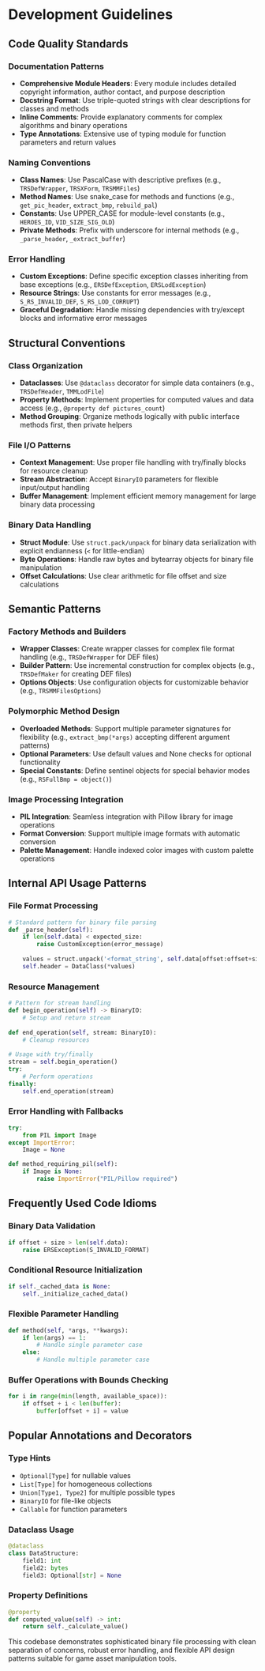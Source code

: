 # Development Guidelines

## Code Quality Standards

### Documentation Patterns
- **Comprehensive Module Headers**: Every module includes detailed copyright information, author contact, and purpose description
- **Docstring Format**: Use triple-quoted strings with clear descriptions for classes and methods
- **Inline Comments**: Provide explanatory comments for complex algorithms and binary operations
- **Type Annotations**: Extensive use of typing module for function parameters and return values

### Naming Conventions
- **Class Names**: Use PascalCase with descriptive prefixes (e.g., `TRSDefWrapper`, `TRSXForm`, `TRSMMFiles`)
- **Method Names**: Use snake_case for methods and functions (e.g., `get_pic_header`, `extract_bmp`, `rebuild_pal`)
- **Constants**: Use UPPER_CASE for module-level constants (e.g., `HEROES_ID`, `VID_SIZE_SIG_OLD`)
- **Private Methods**: Prefix with underscore for internal methods (e.g., `_parse_header`, `_extract_buffer`)

### Error Handling
- **Custom Exceptions**: Define specific exception classes inheriting from base exceptions (e.g., `ERSDefException`, `ERSLodException`)
- **Resource Strings**: Use constants for error messages (e.g., `S_RS_INVALID_DEF`, `S_RS_LOD_CORRUPT`)
- **Graceful Degradation**: Handle missing dependencies with try/except blocks and informative error messages

## Structural Conventions

### Class Organization
- **Dataclasses**: Use `@dataclass` decorator for simple data containers (e.g., `TRSDefHeader`, `TMMLodFile`)
- **Property Methods**: Implement properties for computed values and data access (e.g., `@property def pictures_count`)
- **Method Grouping**: Organize methods logically with public interface methods first, then private helpers

### File I/O Patterns
- **Context Management**: Use proper file handling with try/finally blocks for resource cleanup
- **Stream Abstraction**: Accept `BinaryIO` parameters for flexible input/output handling
- **Buffer Management**: Implement efficient memory management for large binary data processing

### Binary Data Handling
- **Struct Module**: Use `struct.pack/unpack` for binary data serialization with explicit endianness (`<` for little-endian)
- **Byte Operations**: Handle raw bytes and bytearray objects for binary file manipulation
- **Offset Calculations**: Use clear arithmetic for file offset and size calculations

## Semantic Patterns

### Factory Methods and Builders
- **Wrapper Classes**: Create wrapper classes for complex file format handling (e.g., `TRSDefWrapper` for DEF files)
- **Builder Pattern**: Use incremental construction for complex objects (e.g., `TRSDefMaker` for creating DEF files)
- **Options Objects**: Use configuration objects for customizable behavior (e.g., `TRSMMFilesOptions`)

### Polymorphic Method Design
- **Overloaded Methods**: Support multiple parameter signatures for flexibility (e.g., `extract_bmp(*args)` accepting different argument patterns)
- **Optional Parameters**: Use default values and None checks for optional functionality
- **Special Constants**: Define sentinel objects for special behavior modes (e.g., `RSFullBmp = object()`)

### Image Processing Integration
- **PIL Integration**: Seamless integration with Pillow library for image operations
- **Format Conversion**: Support multiple image formats with automatic conversion
- **Palette Management**: Handle indexed color images with custom palette operations

## Internal API Usage Patterns

### File Format Processing
```python
# Standard pattern for binary file parsing
def _parse_header(self):
    if len(self.data) < expected_size:
        raise CustomException(error_message)
    
    values = struct.unpack('<format_string', self.data[offset:offset+size])
    self.header = DataClass(*values)
```

### Resource Management
```python
# Pattern for stream handling
def begin_operation(self) -> BinaryIO:
    # Setup and return stream
    
def end_operation(self, stream: BinaryIO):
    # Cleanup resources
    
# Usage with try/finally
stream = self.begin_operation()
try:
    # Perform operations
finally:
    self.end_operation(stream)
```

### Error Handling with Fallbacks
```python
try:
    from PIL import Image
except ImportError:
    Image = None

def method_requiring_pil(self):
    if Image is None:
        raise ImportError("PIL/Pillow required")
```

## Frequently Used Code Idioms

### Binary Data Validation
```python
if offset + size > len(self.data):
    raise ERSException(S_INVALID_FORMAT)
```

### Conditional Resource Initialization
```python
if self._cached_data is None:
    self._initialize_cached_data()
```

### Flexible Parameter Handling
```python
def method(self, *args, **kwargs):
    if len(args) == 1:
        # Handle single parameter case
    else:
        # Handle multiple parameter case
```

### Buffer Operations with Bounds Checking
```python
for i in range(min(length, available_space)):
    if offset + i < len(buffer):
        buffer[offset + i] = value
```

## Popular Annotations and Decorators

### Type Hints
- `Optional[Type]` for nullable values
- `List[Type]` for homogeneous collections  
- `Union[Type1, Type2]` for multiple possible types
- `BinaryIO` for file-like objects
- `Callable` for function parameters

### Dataclass Usage
```python
@dataclass
class DataStructure:
    field1: int
    field2: bytes
    field3: Optional[str] = None
```

### Property Definitions
```python
@property
def computed_value(self) -> int:
    return self._calculate_value()
```

This codebase demonstrates sophisticated binary file processing with clean separation of concerns, robust error handling, and flexible API design patterns suitable for game asset manipulation tools.